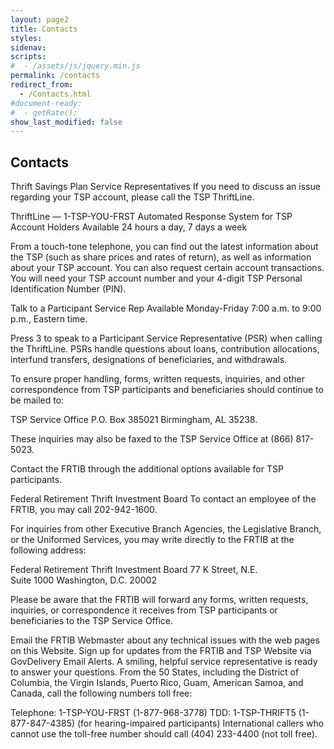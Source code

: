 ```yaml
---
layout: page2
title: Contacts
styles:
sidenav:
scripts:
#  - /assets/js/jquery.min.js
permalink: /contacts
redirect_from:
  - /Contacts.html
#document-ready:
#  - getRate();
show_last_modified: false
---
```


## Contacts
Thrift Savings Plan Service Representatives
If you need to discuss an issue regarding your TSP account, please call the TSP ThriftLine.

ThriftLine — 1-TSP-YOU-FRST
Automated Response System for TSP Account Holders
Available 24 hours a day, 7 days a week

From a touch-tone telephone, you can find out the latest information about the TSP (such as share prices and rates of return), as well as information about your TSP account.  You can also request certain account transactions.   You will need your TSP account number and your 4-digit TSP Personal Identification Number (PIN).

Talk to a Participant Service Rep
Available Monday-Friday   7:00 a.m. to 9:00 p.m., Eastern time.

Press 3 to speak to a Participant Service Representative (PSR) when calling the ThriftLine.  PSRs handle questions about loans, contribution allocations, interfund transfers, designations of beneficiaries, and withdrawals.

To ensure proper handling, forms, written requests, inquiries, and other correspondence from TSP participants and beneficiaries should continue to be mailed to:

TSP Service Office
P.O. Box 385021
Birmingham, AL 35238.

These inquiries may also be faxed to the TSP Service Office at (866) 817-5023.

Contact the FRTIB through the additional options available for TSP participants.

Federal Retirement Thrift Investment Board
To contact an employee of the FRTIB, you may call 202-942-1600.

For inquiries from other Executive Branch Agencies, the Legislative Branch, or the Uniformed Services, you may write directly to the FRTIB at the following address:

Federal Retirement Thrift Investment Board
77 K Street, N.E.  
Suite 1000
Washington, D.C. 20002

Please be aware that the FRTIB will forward any forms, written requests, inquiries, or correspondence it receives from TSP participants or beneficiaries to the TSP Service Office.

Email the FRTIB Webmaster about any technical issues with the web pages on this Website.
Sign up for updates from the FRTIB and TSP Website via GovDelivery Email Alerts.
A smiling, helpful service representative is ready to answer your questions.
From the 50 States, including the District of Columbia, the Virgin Islands, Puerto Rico, Guam, American Samoa, and Canada, call the following numbers toll free:

Telephone:
1-TSP-YOU-FRST
(1-877-968-3778)
TDD:
1-TSP-THRIFT5
(1-877-847-4385)
(for hearing-impaired participants)
International callers who cannot use the toll-free number should call (404) 233-4400 (not toll free).


<!-- CONTENT END -->
